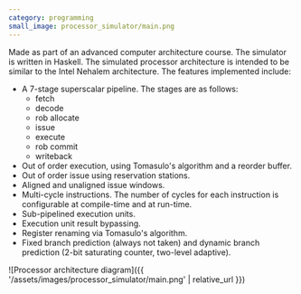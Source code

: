 ```yaml
---
category: programming
small_image: processor_simulator/main.png
---
```

Made as part of an advanced computer architecture course. The simulator is written in Haskell. The simulated processor architecture is intended to be similar to the Intel Nehalem architecture. The features implemented include:

* A 7-stage superscalar pipeline. The stages are as follows:
    * fetch
    * decode
    * rob allocate
    * issue
    * execute
    * rob commit
    * writeback
* Out of order execution, using Tomasulo's algorithm and a reorder buffer.
* Out of order issue using reservation stations.
* Aligned and unaligned issue windows.
* Multi-cycle instructions. The number of cycles for each instruction is configurable at compile-time and at run-time.
* Sub-pipelined execution units.
* Execution unit result bypassing.
* Register renaming via Tomasulo's algorithm.
* Fixed branch prediction (always not taken) and dynamic branch prediction (2-bit saturating counter, two-level adaptive).

![Processor architecture diagram]({{ '/assets/images/processor_simulator/main.png' | relative_url }})
